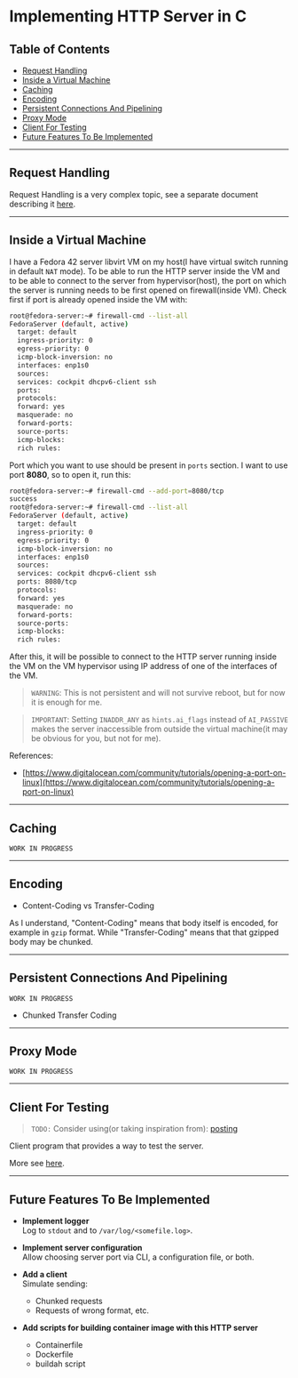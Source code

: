 # Implementing HTTP Server in C

## Table of Contents
- [Request Handling](#)
- [Inside a Virtual Machine](#inside-a-virtual-machine)
- [Caching](#caching)
- [Encoding](#encoding)
- [Persistent Connections And Pipelining](#persistent-connections-and-pipelining)
- [Proxy Mode](#proxy-mode)
- [Client For Testing](#client-for-testing)
- [Future Features To Be Implemented](#future-features-to-be-implemented)

---

## Request Handling

Request Handling is a very complex topic, see a separate document describing it [here](./docs/RequestHandling.md).

---

## Inside a Virtual Machine

I have a Fedora 42 server libvirt VM on my host(I have virtual switch running in default `NAT` mode). To be able to run the HTTP server inside the VM and to be able to connect to the server from hypervisor(host), the port on which the server is running needs to be first opened on firewall(inside VM). Check first if port is already opened inside the VM with:

```bash
root@fedora-server:~# firewall-cmd --list-all
FedoraServer (default, active)
  target: default
  ingress-priority: 0
  egress-priority: 0
  icmp-block-inversion: no
  interfaces: enp1s0
  sources:
  services: cockpit dhcpv6-client ssh
  ports:
  protocols:
  forward: yes
  masquerade: no
  forward-ports:
  source-ports:
  icmp-blocks:
  rich rules:
```

Port which you want to use should be present in `ports` section. I want to use port **8080**, so to open it, run this:

```bash
root@fedora-server:~# firewall-cmd --add-port=8080/tcp
success
root@fedora-server:~# firewall-cmd --list-all
FedoraServer (default, active)
  target: default
  ingress-priority: 0
  egress-priority: 0
  icmp-block-inversion: no
  interfaces: enp1s0
  sources:
  services: cockpit dhcpv6-client ssh
  ports: 8080/tcp
  protocols:
  forward: yes
  masquerade: no
  forward-ports:
  source-ports:
  icmp-blocks:
  rich rules:
```

After this, it will be possible to connect to the HTTP server running inside the VM on the VM hypervisor using IP address of one of the interfaces of the VM.

> `WARNING`: This is not persistent and will not survive reboot, but for now it is enough for me.

> `IMPORTANT`: Setting `INADDR_ANY` as `hints.ai_flags` instead of `AI_PASSIVE` makes the server inaccessible from outside the virtual machine(it may be obvious for you, but not for me).

References:

- [https://www.digitalocean.com/community/tutorials/opening-a-port-on-linux](https://www.digitalocean.com/community/tutorials/opening-a-port-on-linux)

---

## Caching

`WORK IN PROGRESS`

---

## Encoding

- Content-Coding vs Transfer-Coding

As I understand, "Content-Coding" means that body itself is encoded, for example in `gzip` format. While "Transfer-Coding" means that that gzipped body may be chunked.

---

## Persistent Connections And Pipelining

`WORK IN PROGRESS`

- Chunked Transfer Coding

---

## Proxy Mode

`WORK IN PROGRESS`

---

## Client For Testing

> `TODO:` Consider using(or taking inspiration from): [posting](https://github.com/darrenburns/posting)

Client program that provides a way to test the server.

More see [here](./testing/testcases.md).

---

## Future Features To Be Implemented

- **Implement logger**  
  Log to `stdout` and to `/var/log/<somefile.log>`.

- **Implement server configuration**  
  Allow choosing server port via CLI, a configuration file, or both.
  
- **Add a client**  
  Simulate sending:
  - Chunked requests  
  - Requests of wrong format, etc.

- **Add scripts for building container image with this HTTP server**
  - Containerfile
  - Dockerfile
  - buildah script
